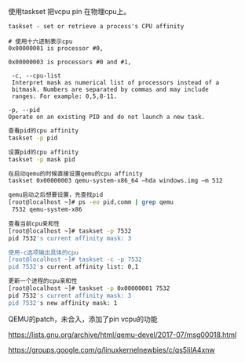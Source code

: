 使用taskset 把vcpu pin 在物理cpu上。

```
taskset - set or retrieve a process's CPU affinity
```

```
# 使用十六进制表示cpu
0x00000001 is processor #0,

0x00000003 is processors #0 and #1,
```

```
 -c, --cpu-list
 Interpret mask as numerical list of processors instead of a
 bitmask. Numbers are separated by commas and may include
 ranges. For example: 0,5,8-11.

-p, --pid
Operate on an existing PID and do not launch a new task.
```

```bash
查看pid的cpu affinity
taskset -p pid

设置pid的cpu affinity
taskset -p mask pid
```

```bash
在启动qemu的时候直接设置qemu的cpu affinity
taskset 0x00000003 qemu-system-x86_64 –hda windows.img –m 512

qemu启动之后想要设置，先查找pid
[root@localhost ~]# ps -eo pid,comm | grep qemu
 7532 qemu-system-x86

查看当前cpu亲和性
[root@localhost ~]# taskset -p 7532
pid 7532's current affinity mask: 3

使用-c选项输出具体的cpu
[root@localhost ~]# taskset -c -p 7532
pid 7532's current affinity list: 0,1

更新一个进程的cpu亲和性
[root@localhost ~]# taskset -p 0x00000001 7532
pid 7532's current affinity mask: 3
pid 7532's new affinity mask: 1
```

QEMU的patch，未合入，添加了pin vcpu的功能

https://lists.gnu.org/archive/html/qemu-devel/2017-07/msg00018.html

https://groups.google.com/g/linuxkernelnewbies/c/qs5IiIA4xnw